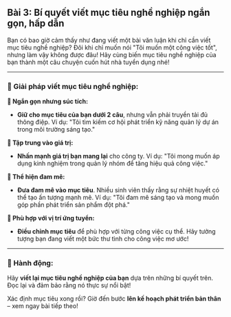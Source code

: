 ## Bài 3: Bí quyết viết mục tiêu nghề nghiệp ngắn gọn, hấp dẫn

Bạn có bao giờ cảm thấy như đang viết một bài văn luận khi chỉ cần viết mục tiêu nghề nghiệp? Đôi khi chỉ muốn nói "Tôi muốn một công việc tốt", nhưng làm vậy không được đâu! Hãy cùng biến mục tiêu nghề nghiệp của bạn thành một câu chuyện cuốn hút nhà tuyển dụng nhé!

---

### 📌 Giải pháp viết mục tiêu nghề nghiệp:

**🔹 Ngắn gọn nhưng súc tích:**
- **Giữ cho mục tiêu của bạn dưới 2 câu**, nhưng vẫn phải truyền tải đủ thông điệp. Ví dụ: "Tôi tìm kiếm cơ hội phát triển kỹ năng quản lý dự án trong môi trường sáng tạo."

**🔹 Tập trung vào giá trị:**
- **Nhấn mạnh giá trị bạn mang lại** cho công ty. Ví dụ: "Tôi mong muốn áp dụng kinh nghiệm trong quản lý nhóm để tăng hiệu quả công việc."

**🔹 Thể hiện đam mê:**
- **Đưa đam mê vào mục tiêu**. Nhiều sinh viên thấy rằng sự nhiệt huyết có thể tạo ấn tượng mạnh mẽ. Ví dụ: "Tôi đam mê sáng tạo và mong muốn góp phần phát triển sản phẩm đột phá."

**🔹 Phù hợp với vị trí ứng tuyển:**
- **Điều chỉnh mục tiêu** để phù hợp với từng công việc cụ thể. Hãy tưởng tượng bạn đang viết một bức thư tình cho công việc mơ ước!

---

### 🚀 Hành động:

Hãy **viết lại mục tiêu nghề nghiệp của bạn** dựa trên những bí quyết trên. Đọc lại và đảm bảo rằng nó thực sự nổi bật!

Xác định mục tiêu xong rồi? Giờ đến bước **lên kế hoạch phát triển bản thân** – xem ngay bài tiếp theo!